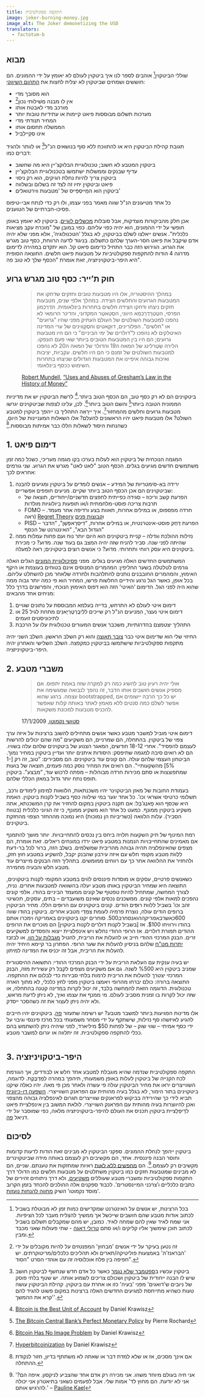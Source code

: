 ```yaml
---
title: התקפה ספקולטיבית
image: joker-burning-money.jpg
image_alt: The Joker demonetizing the USD
translators:
  - factotum-b
---
```


## מבוא

שוללי הביטקוין[^1] אוהבים לספר לנו איך ביטקוין לעולם לא יאומץ על ידי ההמונים. הם חוששים ושמחים שביטקוין לא יצליח לחצות את [התהום השיווקי](https://he.wikipedia.org/wiki/%D7%94%D7%AA%D7%94%D7%95%D7%9D_%D7%94%D7%A9%D7%99%D7%95%D7%95%D7%A7%D7%99):

- הוא מסובך מדי
- אין לו מבנה מְשִׁילוּתי נכון[^2]
- מורכב מדי לאבטח אותו
- מערכות תשלום מבוססות פיאט קיימות או עתידיות טובות יותר
- המחיר תנודתי מדי
- הממשלה תחסום אותו
- אינו סְקֵיילַבֵּיל

תגובת קהילת הביטקוין היא או להתווכח ללא סוף בנושאים הנ"ל[^3] או לוותר ולהגיד דברים כמו:

- ביטקוין המטבע לא חשוב; טכנולוגיית הבלוקצ’יין היא מה שחשוב
- עדיף שבנקים וממשלות ישתמשו בטכנולוגיית הבלוקצ’יין
- ביטקוין צריך להיות נחלת הגיקים, הוא רק ניסוי
- פיאט וביטקוין יחיו זה לצד זה בשלום ובשלווה
- ביטקוין הוא המַייסְפֵּייס של 'מטבעות ווירטואלים'

כל אחד מטיעונים הנ"ל שווה מאמר בפני עצמו, ולו רק כדי לנתח אבי-טיפוס פסיכו-חברתיים של הטוענים.

אכן חלק מהביקורות מוצדקות, אבל סובלות [מכשלים לוגיים](https://he.wikipedia.org/wiki/%D7%9B%D7%A9%D7%9C_%D7%9C%D7%95%D7%92%D7%99). ביטקוין לא יאומץ באופן חופשי על ידי ההמונים, הוא יהיה כפוי עליהם. כפוי במובן של "מוכרח עקב מציאות כלכלית". אנשים ייאלצו לשלם בביטקוין, לא בגלל ‘הטכנולוגיה’, אלא מפני שלא יהיה אדם שיקבל את פיאט חסר-הערך שלהם כתשלום. בניגוד לדעה הרווחת, כסף טוב מגרש את הגרוע. הגירוש הזה כבר התחיל כדימום פיאט קל. הוא יתקדם במהירה לדימום מדרגה 4 הודות להתקפות ספקולטיביות על מטבעות פיאט חלשים. התוצאה הסופית היא היפר-ביטקויניזציה, זאת אומרת "הכסף שלך לא טוב פה".

## חוק ת’ייר: כסף טוב מגרש גרוע

<figure>
  <blockquote>
    <p>במהלך ההיסטוריה, אלו היו מטבעות טובים וחזקים שדחקו את המטבעות הגרועים והחלשים הצידה. במהלך אלפי שנים, מטבעות חזקים ניצחו ודחקו הצידה חלשים בתחרות בינלאומית. הדְרַכְמוׁן הפרסי, הטֶטְרָדְרַכְמָא היווני, הסְטַאטֶר המקדוני, והדינר הרומאי לא נהפכו למטבעות השולטים של העולם העתיק מפני שהיו "גרועים" או "חלשים". הפלוׁרִינים, דוּקָאטִים והסֶקְוִוינים של ערי המדינה האיטלקים לא נהפכו ל"דולרים של ימי הביניים" כי הם היו מטבעות גרועים; הם היו בין המטבעות הטובים ביותר שאי פעם הונפקו. הלירה שְׂטֶרלינג של המאה ה19 והדולר של המאה ה20 לא נהפכו למטבעות השולטים של זמנם כי הם היו חלשים. עקביות, יציבות ואיכות גבוהה איפיינו את המטבעות הגדולים שניצחו בתחרות השימוש ככסף בינלאומי.</p>
  </blockquote>
  <figcaption><a href="http://en.wikipedia.org/wiki/Robert_Mundell">Robert Mundell</a>, <a href="https://web.archive.org/web/20140813101718/http://www.columbia.edu/~ram15/grash.html">“Uses and Abuses of Gresham’s Law in the History of Money”</a></figcaption>
</figure>

ביטקוינים הם לא רק כסף טוב, הם הכסף הטוב ביותר.[^4] לרשת הביטקוין יש את מדיניות הממונית הטובה ביותר[^5] והשם הטוב ביותר[^6]. לכן, עלינו לצפות שביטקוינים יגרשו מטבעות גרועים וחלשים מהמחזור[^7]. איך יירָאֵה התהליך בו ייהפך ביטקוין למטבע השולט? אלו מטבעות פיאט יהיו הראשונים להעלם? אלו השאלות המעניינות של היום, כשהנחות היסוד לשאלות הללו כבר אמיתות מבוססות.[^8]

## 1\. דימום פיאט

המגמה הנוכחית של ביטקוין הוא לעלות בערכו בקו מגמה מעריכי, כשכל כמה זמן משתמשים חדשים מגיעים בגלים. הכסף הטוב "לאט לאט" מגרש את הגרוע. שני גורמים אחראים לכך:

1. ירידה באַ-סימטרִיּוּת של המידע – אנשים לומדים על ביטקוין ומגיעים להבנה שביטקוינים הם אכן הכסף הטוב ביותר שקיים. מניעים חופפים אפשריים:
   - הפרעת קשב וריכוז – סגידה כפייתית לחפצים חדשניים/ייחודיים, תוצאה של תרבות צריכה פוסט-מלחמתית ו/או תופעות ביולוגיות מולדות
   - FOMO – חרדה מפספוס, או במילים אחרות, תאוות בצע ורדיפה אחר מעמד. (ראה [Regret Theory](http://www.investopedia.com/terms/r/regrettheory.asp) ו[קבוצות פנים](https://he.wikipedia.org/wiki/%D7%A7%D7%91%D7%95%D7%A6%D7%AA_%D7%A4%D7%A0%D7%99%D7%9D_%D7%95%D7%A7%D7%91%D7%95%D7%A6%D7%AA_%D7%97%D7%95%D7%A5)
   - PISD – הפרעת דְחַק פוסט-אינטרנטית, או במילים אחרות, “דִיסְרָאפְּשֶׁן", “הדבר הגדול הבא", “האינטרנט של הכסף"
2. נזילות ההולכת וגדלה – קניית ביטקוינים הוא היום יותר נוח ועם פחות עמלות ממה שהיתה לפני שנה. סביר להניח שזה יהיה המצב גם בעוד שנה. מדוע? כי מכירת ביטקוינים היא עסק רווחי ותחרותי. מדוע? כי אנשים רוצים ביטקוינים; ראה למעלה.

המשתמשים החדשים האלה מגיעים בגלים. מפני
[פסיכולוגיית המונים](https://he.wikipedia.org/wiki/%D7%A0%D7%95%D7%A8%D7%9E%D7%94)
הגלים האלה גורמים לטלטלה בשער החליפין: המהמרים המנוסים אינם בטוחים בעוצמת או היקף האימוץ, והמהמרים החובבנים נותנים להתלהבות ולחרדה שלאחר מכן להשתלט עליהם. בכל אופן, כאשר הגל נרגע והידיים החלשות פרשו, המחיר הוא פי כמה יותר גבוה ממה שהוא היה לפני הגל. הדימום ‘האיטי’ הזה הוא דפוס האימוץ הנוכחי, והפרשנים בדרך כלל מניחים אחד מהבאים:

1. דימום איטי לעולם לא התרחש, בדייה בעלמא המבוססת על נתונים שגויים
2. דימום איטי נעצר, המניעים הנ"ל רק שייכים ללִיבֶּרְטֶרְיָאנִים מתחת לגיל 25 או לתיכוניסטים זועמים
3. התהליך יצטמצם בהדרגתיות, משכבר אנשים המעורים טכנולוגית עלו על הרכבת

החיזוי שלי הוא שדימום איטי כבר [צובר תאוצה](https://trends.google.com/trends/explore#q=bitcoin) והוא רק השלב הראשון. השלב השני יהיה מתקפות ספקולטיביות שישתמשו בביטקוין כמקפצה. השלב השלישי והאחרון יהיה היפר-ביטקויניזציה.

## 2\. משברי מטבע

<figure>
  <blockquote>
    <p>אולי יהיה רעיון טוב להשיג כמה רק למקרה שזה באמת יתפוס. אם מספיק אנשים חושבים אותו הדבר, זה נהפך לנבואה שמגשימה את עצמה. ברגע שהוא bootstrapped, יש כל כך הרבה יישומים אם אפשר לשלם כמה סנטים ללא מאמץ לאתר באותה קלות שאפשר להכניס מטבעות למכונת משקאות. </p></p>
  </blockquote>
  <figcaption><a href="/satoshi/emails/cryptography/17/">סטושי נקמוטו</a>, 17/1/2009</figcaption>
</figure>

דימום איטי מוביל למשבר מטבע כאשר אנשים מתחילים להשוב ברצינות על איזה ערך צפוי של ביטקוין. בהתחלה, הם שמרניים, הם משקיעים "מה שהם יכולים להרשות לעצמם להפסיד". אחרי 18-12 חודשים, המאגר הצנוע של ביטקוינים שלהם עלה בשוויו. הם לא רואים סיבה למגמה שתיפסק: היסודות איתנים יותר ועדיין ביטקוין במחיר נמוך. הביטחון העצמי שלהם עולה. הם קונים עוד ביטקוינים. הם מסבירים: “טוב, זה רק [1-5%] מהשקעותיי". הם רואים את המחיר נוסק כמה פעמים, תוצאה של בועות שמתפוצצות או סתם מכירות חרדה מבוהלות – מפתה לרכוש עוד, “מבצע". ביטקוין תופס נתח יותר גדול במאזן הכללי שלהם.

בעמודת החובות של מאזן הביטקוינר יהיו משכנתאות, הלוואות למימון לימודים ורכב, תשלומי כרטיסי אשראי וכו’. כל אחד יגער במי שילווה כסף בשביל לקנות ביטקוין. האמת היא שכסף הוא פָאנְגִּ’בְּל: אם תקנה ביטקוין במקום להחזיר את קרן המשכנתא, אתה משקיע ביטקוין ממונף. כמעט כל אחד הוא משקיע ממונף, כי זה הגיוני כלכלית (בטווח הסביר). עלות הלוואה (כשריביות הן נמוכות) היא נמוכה מההחזר הצפוי מהחזקת ביטקוינים.

רמת המינוף של תיק השקעות תלויה ביחס בין נכסים להתחייבויות. יותר מושך להתמנף אם מאמינים שהתחייבויות הנמנות במטבע פיאט ירדו במונחים ריאלים. זאת אומרת, הם מצפים שהאינפלציה תהיה גבוהה מהריבית שמשלמים. בשלב הזה, ברור לכל בר-דעת לִלְווׁת מטבע מקומי חלש עם איזה עירבון שהבנק יקבל, להשקיע במטבע חוץ חזק, ולהחזיר את ההלוואה אחר כך עם רווחים ממומשים. בתהליך הזה הבנקים מייצרים עוד מטבע חלש והבעיה מחמירה.

כשאנשים פרטיים, עסקים או מוסדות פיננסים לוִׂוים במטבע המקומי לקנות ביטקוינים, התוצאה היא שמחיר הביטקוין באותו מטבע יעלה בהשוואה למטבעות אחרים. נניח, לצורך המחשה, שמתחיל להיות טפטוף של קונים ממעמד הביניים בהודו. אלפי קונים נהפכים למאות אלפי קונים. ממשכנים נכסים שאינם משועבדים – בתים, עסקים, תכשיטי זהב וכו’ בשביל ללוות רוּפִּים הודים. קונים ביטקוינים עם הרוּפִּים הללו. מחיר הביטקוין ברופים הודים עולה, נוצרת פרמיה לעומת צִמְדֵי מטבע אחרים. ביטקוין בהודו שווה $600 כאשר באמריקה הוא נסחר ב$500. סוחרים יקנו ביטקוינים באמריקה וימכרו אותם בהודו וירוויחו $100. אז [בשביל לקנות דולרים לקנות ביטקוין] הם מוכרים את הרופים ההודים תמורת דולרים. אז הרופי ההודי נחלש ויש אינפלציית ייצוא והפסדים למשקיעים זרים. הבנק המרכזי ההודי חייב או להעלות את הריבית, להטיל [מגבלות על הון](https://en.wikipedia.org/wiki/Capital_control), או לבזבז [יתרות מט"ח](https://he.wikipedia.org/wiki/%D7%99%D7%AA%D7%A8%D7%95%D7%AA_%D7%9E%D7%98%22%D7%97) שלהם בניסיון להעלות את שער הרופי. הפתרון בר קיימא היחיד יהיה להעלות את הריבית, אבל זה יכניס את המדינה למיתון.

יש בעיה ענקית עם העלאת הריבית על ידי הבנק המרכזי ההודי: התשואה ההיסטורית שמניב ביטקוין היא %500 לשנה. גם אם משקיעים מצפים לקבל רק עשירית מזה, הבנק המרכזי יצטרך להעלות את הריבית לרמות בלתי סבירות כדי לבלום את ההתקפה. התוצאה ברורה: כולם יברחו מהרופי ויאמצו ביטקוין מפני לחץ כלכלי, לא מתוך הארה טכנולוגית. הדוגמה הזאת להמחשה בלבד, זה יכול לקרות במדינה קטנה בהתחלה, או שזה יכול לקרות בו זמנית מסביב לעולם. מי ממנף את עצמו ואיך, לא ניתן לדעת מראש, ולא יהיה ניתן לעצור את זה כשהסכר ייסדק.

אלו מדינות הפגיעות ביותר למשבר מטבע? יש רשימה שתעזור [פה](http://www.businessinsider.com/countries-most-vulnerable-to-crisis-2013-11). ביטקוינים יהיו חייבים להגיע לאיזשהו סף נזילות, שישתקף על ידי מסחר משמעותי בכל מרכז פיננסי וגיבוי על ידי כסף אמיתי – שווי שוק – של לפחות $50 מיליארד, לפני שיהיה ניתן להשתמש בהם ככלי להתקפה ספקולטיבית. זה יתלווה או יגרום למשבר מטבע.

<figure>
  <img src="/static/img/mempool/speculative-attack/europes-crisis-contagion.jpg" alt="" />
</figure>

## 3\. היפר-ביטקויניזציה

התקפה ספקולטיבית שנדמה שהיא מוגבלת למטבע אחד חלש או לבודדים, אך הגורמת לכח הקנייה של ביטקוין לעלות באופן משמעותי, תיהפך במהרה לִמְדַבֶּקֶת. לדוגמה, השווייצרים יראו את מחיר הביטקוין עולה פי עשרה ולאחר מכן פי מאה. יהיו כאלה שיקנו ביטקוינים בתור הימור, לא בגלל בעיה מהותית עם הפראנק השווייצרי. [השפעה דו-כיוונית](https://en.wikipedia.org/wiki/Reflexivity_%28social_theory%29) תביא לידי כך שהירידה בביקוש לפראנקים שווייצרים תגרום לאינפלציה גבוהה מהצפוי ואכן להיווצרות בעיה מהותית עם הפראנק השוייצרי. לולאת המשוב בין אינפלציית פיאט לדֵיפְלַציית ביטקוין תכניס את העולם להיפר-ביטקויניזציה מלאה, כפי שמוסבר על ידי דניאל [פה](/mempool/hyperbitcoinization).

## לסיכום

ביטקוין ייהפך לנחלת ההמונים. ספקני הביטקוין לא מבינים זאת הודות לדעות קדומות וחוסר הבנה פיננסית. אחד, הם מקשיבים רק לעצמם באותה מידה שביטקוינרים מקשיבים רק לעצמם.[^9]. הם [מחפשים ללא לאות](http://www.reddit.com/r/buttcoin) ראיות שמחזקות את טענתם. שניים, הם לא מבינים שמטבעות חזקים כמו ביטקוין משתלטים על מטבעות חלשים כמו הדולר דרך התקפות ספקולטיביות ומשברי מטבע שעוללים [משקיעים](https://he.wikipedia.org/wiki/%D7%92%27%D7%95%D7%A8%D7%92%27_%D7%A1%D7%95%D7%A8%D7%95%D7%A1), ולא דרך ניתוחים זהירים של כתבים כלכליים ו’צרכני המיינסטרים’. לכבוד ספקנים אלה ההולכים להכחד בזמן הקרוב ‘מוסד נקמוטו’ השיק [מחווה להנחות נועזות](/mempool/the-skeptics).

[^1]: בכל הרצינות, יש אנשים על האינטרנט שמקדישים כמות זמן לא מבוטלת בשביל לכתוב אודות מטבע שהם חושבים שייכשל אך ממשיך להצליח מעבר לכל הציפיות. אני שמח לאיד שאין להם שמחה לאיד. כמובן, יש מהם שמקבלים תשלום בשביל לכתוב תוכן שימשוך אליו קליקים ו/או סתם [טרולי דאגה](http://www.urbandictionary.com/define.php?term=concern+troll) - שתי פעולות שאני מכבד ומבין.
[^2]: זה נטען בעיקר על ידי אנשים 'מבחוץ' המפנטזים על להיות מקובלים על ידי 'הבראנז'ה' באמצעות פוליטיקה/תארים ולא תהליכים כלכלים/מריטוקרתים. יש חפיפה בין פלח אוכלוסיה זה עם אוהדי הסרט "הסוד".
[^3]: ביטקוין עכשיו ב[ספטמבר שלא נגמר](https://he.wikipedia.org/wiki/%D7%A1%D7%A4%D7%98%D7%9E%D7%91%D7%A8_%D7%A9%D7%9C%D7%90_%D7%A0%D7%92%D7%9E%D7%A8) כאשר כל אדם חדש שנחשף לביטקוין חושב שיש לו הבנה ייחודית של ביטקוין ושכולם צריכים לשמוע אותה. יש שטף בלתי פוסק של ניובים ש'דואגים' מפני 'בעיה' כזו או אחרת עם ביטקוין. קהילת הביטקוין עושה טעות כשהיא מתייחסת למגיעים החדשים האלה ברצינות במקום פשוט להגיד להם 'קרא את ההמשך'.
[^4]: [Bitcoin is the Best Unit of Account](/mempool/bitcoin-is-the-best-unit-of-account) by Daniel Krawisz
[^5]: [The Bitcoin Central Bank’s Perfect Monetary Policy](/mempool/the-bitcoin-central-banks-perfect-monetary-policy) by Pierre Rochard
[^6]: [Bitcoin Has No Image Problem](/mempool/bitcoin-has-no-image-problem) by Daniel Krawisz
[^7]: [Hyperbitcoinization](/mempool/hyperbitcoinization) by Daniel Krawisz
[^8]: אם אינך מסכים, אז או שלא למדת דבר או שאתה לא משתתף בדיון, חזור לנקודת ההתחלה.
[^9]:
    'אני חיה בעולם מיוחד משהו. אני מכירה רק אדם אחד שהצביע לניקסון. איפה הם? אני לא יודעת. הם מחוץ לד' אמות שלי. אבל לפעמים כשאני בתיאטרון אני יכולה להרגיש אותם.'
    – [Pauline Kael](http://en.wikiquote.org/wiki/Pauline_Kael#Sourced)
